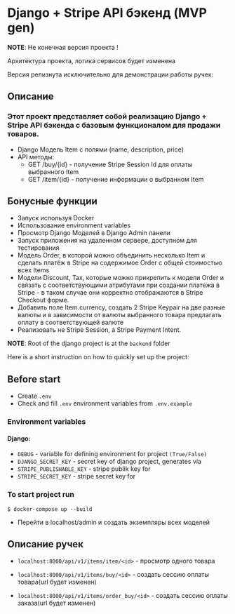 # Django + Stripe API бэкенд (MVP gen)

**NOTE**: Не конечная версия проекта !

Архитектура проекта, логика сервисов будет изменена 

Версия релизнута исключительно для демонстрации работы ручек:

## Описание

### Этот проект представляет собой реализацию Django + Stripe API бэкенда с базовым функционалом для продажи товаров.
- Django Модель Item с полями (name, description, price)
- API методы:
  - GET /buy/{id} - получение Stripe Session Id для оплаты выбранного Item
  - GET /item/{id} - получение информации о выбранном Item

## Бонусные функции

  - Запуск используя Docker
  - Использование environment variables
  - Просмотр Django Моделей в Django Admin панели
  - Запуск приложения на удаленном сервере, доступном для тестирования
  - Модель Order, в которой можно объединить несколько Item и сделать платёж в Stripe на содержимое Order c общей стоимостью всех Items
  - Модели Discount, Tax, которые можно прикрепить к модели Order и связать с соответствующими атрибутами при создании платежа в Stripe - в таком случае они корректно отображаются в Stripe Checkout форме.
  - Добавить поле Item.currency, создать 2 Stripe Keypair на две разные валюты и в зависимости от валюты выбранного товара предлагать оплату в соответствующей валюте
  - Реализовать не Stripe Session, а Stripe Payment Intent.


**NOTE**: Root of the django project is at the `backend` folder

Here is a short instruction on how to quickly set up the project:

## Before start
- Create `.env`
- Check and fill `.env` environment variables from `.env.example`

### Environment variables
#### Django:

- `DEBUG` - variable for defining environment for project `(True/False)`
- `DJANGO_SECRET_KEY` - secret key of django project, generates via
- `STRIPE_PUBLISHABLE_KEY` - stripe publik key for
- `STRIPE_SECRET_KEY` - stripe secret key for

### To start project run
```
$ docker-compose up --build
```
- Перейти в localhost/admin и создать экземпляры всех моделей

## Описание ручек 

- `localhost:8000/api/v1/items/item/<id>` - просмотр одного товара

- `localhost:8000/api/v1/items/buy/<id>` - создать сессию оплаты товара(url будет изменен)

- `localhost:8000/api/v1/items/order_buy/<id>` - создать сессию оплаты заказа(url будет изменен)

